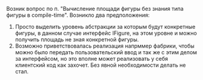 Возник вопрос по п. "Вычисление площади фигуры без знания типа фигуры в compile-time".
Возникло два предположения:
1. Просто выделить уровень абстракции за которым будут конкретные фигуры, в данном случае интерфейс IFigure, на этом уровне и можно получить площадь не зная конкретной фигуры.
2. Возможно приветствовалась реализация напрммер фабрики, чтобы можно было передать пользовательский ввод и так же с этим делом за интерфейсом, но это вполне может реализовать у себя клиентский код как захочет. Без явной необходимости делать не стал.
